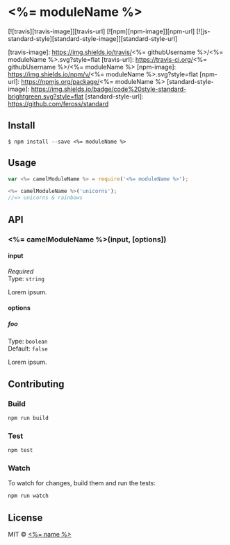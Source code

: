 # <%= moduleName %>
[![travis][travis-image]][travis-url]
[![npm][npm-image]][npm-url]
[![js-standard-style][standard-style-image]][standard-style-url]

[travis-image]: https://img.shields.io/travis/<%= githubUsername %>/<%= moduleName %>.svg?style=flat
[travis-url]: https://travis-ci.org/<%= githubUsername %>/<%= moduleName %>
[npm-image]: https://img.shields.io/npm/v/<%= moduleName %>.svg?style=flat
[npm-url]: https://npmjs.org/package/<%= moduleName %>
[standard-style-image]: https://img.shields.io/badge/code%20style-standard-brightgreen.svg?style=flat
[standard-style-url]: https://github.com/feross/standard

## Install

```
$ npm install --save <%= moduleName %>
```

## Usage

```js
var <%= camelModuleName %> = require('<%= moduleName %>');

<%= camelModuleName %>('unicorns');
//=> unicorns & rainbows
```

## API

### <%= camelModuleName %>(input, [options])

#### input

*Required*  
Type: `string`

Lorem ipsum.

#### options

##### foo

Type: `boolean`  
Default: `false`

Lorem ipsum.

## Contributing

### Build

```js
npm run build
```

### Test

```js
npm test
```

### Watch

To watch for changes, build them and run the tests:

```js
npm run watch
```

## License

MIT © [<%= name %>](<%= website %>)
